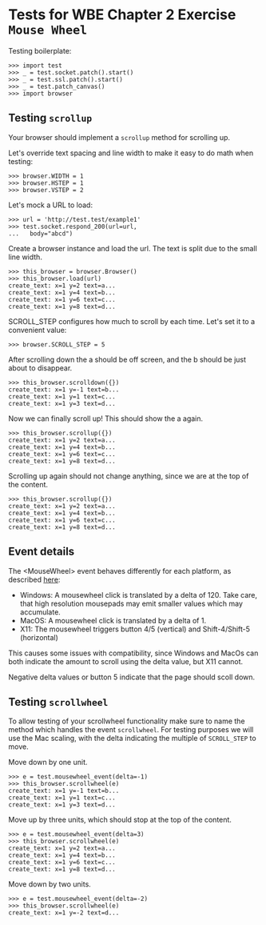 Tests for WBE Chapter 2 Exercise `Mouse Wheel`
==============================================

Testing boilerplate:

    >>> import test
    >>> _ = test.socket.patch().start()
    >>> _ = test.ssl.patch().start()
    >>> _ = test.patch_canvas()
    >>> import browser

Testing `scrollup`
------------------

Your browser should implement a `scrollup` method for scrolling up.

Let's override text spacing and line width to make it easy to do math
when testing:

    >>> browser.WIDTH = 1
    >>> browser.HSTEP = 1
    >>> browser.VSTEP = 2

Let's mock a URL to load:

    >>> url = 'http://test.test/example1'
    >>> test.socket.respond_200(url=url,
    ...   body="abcd")

Create a browser instance and load the url.
The text is split due to the small line width.

    >>> this_browser = browser.Browser()
    >>> this_browser.load(url)
    create_text: x=1 y=2 text=a...
    create_text: x=1 y=4 text=b...
    create_text: x=1 y=6 text=c...
    create_text: x=1 y=8 text=d...

SCROLL_STEP configures how much to scroll by each time. Let's set it to
a convenient value:

    >>> browser.SCROLL_STEP = 5

After scrolling down the a should be off screen, and the b should be just about
  to disappear.

    >>> this_browser.scrolldown({})
    create_text: x=1 y=-1 text=b...
    create_text: x=1 y=1 text=c...
    create_text: x=1 y=3 text=d...

Now we can finally scroll up!
This should show the a again.

    >>> this_browser.scrollup({})
    create_text: x=1 y=2 text=a...
    create_text: x=1 y=4 text=b...
    create_text: x=1 y=6 text=c...
    create_text: x=1 y=8 text=d...

Scrolling up again should not change anything, since we are at the top of the
content.

    >>> this_browser.scrollup({})
    create_text: x=1 y=2 text=a...
    create_text: x=1 y=4 text=b...
    create_text: x=1 y=6 text=c...
    create_text: x=1 y=8 text=d...



Event details
-------------

The \<MouseWheel\> event behaves differently for each platform, as described
  [here](https://wiki.tcl-lang.org/page/mousewheel):
* Windows: A mousewheel click is translated by a delta of 120. Take care, that high resolution mousepads may emit smaller values which may accumulate.
* MacOS: A mousewheel click is translated by a delta of 1.
* X11: The mousewheel triggers button 4/5 (vertical) and Shift-4/Shift-5 (horizontal)

This causes some issues with compatibility, since Windows and MacOs can both
  indicate the amount to scroll using the delta value, but X11 cannot.

Negative delta values or button 5 indicate that the page should scoll down.


Testing `scrollwheel`
---------------------

To allow testing of your scrollwheel functionality make sure to name the
  method which handles the event `scrollwheel`.
For testing purposes we will use the Mac scaling, with the delta indicating the
  multiple of `SCROLL_STEP` to move.

Move down by one unit.

    >>> e = test.mousewheel_event(delta=-1)
    >>> this_browser.scrollwheel(e)
    create_text: x=1 y=-1 text=b...
    create_text: x=1 y=1 text=c...
    create_text: x=1 y=3 text=d...

Move up by three units, which should stop at the top of the content.

    >>> e = test.mousewheel_event(delta=3)
    >>> this_browser.scrollwheel(e)
    create_text: x=1 y=2 text=a...
    create_text: x=1 y=4 text=b...
    create_text: x=1 y=6 text=c...
    create_text: x=1 y=8 text=d...

Move down by two units.

    >>> e = test.mousewheel_event(delta=-2)
    >>> this_browser.scrollwheel(e)
    create_text: x=1 y=-2 text=d...
